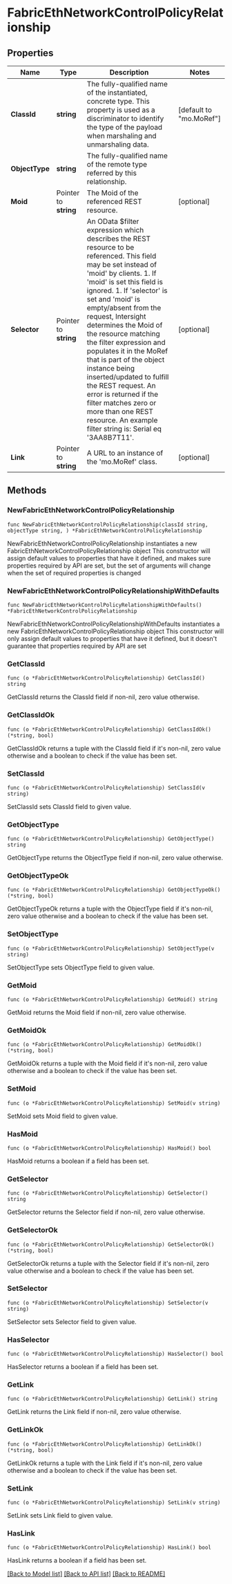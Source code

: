 # FabricEthNetworkControlPolicyRelationship

## Properties

Name | Type | Description | Notes
------------ | ------------- | ------------- | -------------
**ClassId** | **string** | The fully-qualified name of the instantiated, concrete type. This property is used as a discriminator to identify the type of the payload when marshaling and unmarshaling data. | [default to "mo.MoRef"]
**ObjectType** | **string** | The fully-qualified name of the remote type referred by this relationship. | 
**Moid** | Pointer to **string** | The Moid of the referenced REST resource. | [optional] 
**Selector** | Pointer to **string** | An OData $filter expression which describes the REST resource to be referenced. This field may be set instead of &#39;moid&#39; by clients. 1. If &#39;moid&#39; is set this field is ignored. 1. If &#39;selector&#39; is set and &#39;moid&#39; is empty/absent from the request, Intersight determines the Moid of the resource matching the filter expression and populates it in the MoRef that is part of the object instance being inserted/updated to fulfill the REST request. An error is returned if the filter matches zero or more than one REST resource. An example filter string is: Serial eq &#39;3AA8B7T11&#39;. | [optional] 
**Link** | Pointer to **string** | A URL to an instance of the &#39;mo.MoRef&#39; class. | [optional] 

## Methods

### NewFabricEthNetworkControlPolicyRelationship

`func NewFabricEthNetworkControlPolicyRelationship(classId string, objectType string, ) *FabricEthNetworkControlPolicyRelationship`

NewFabricEthNetworkControlPolicyRelationship instantiates a new FabricEthNetworkControlPolicyRelationship object
This constructor will assign default values to properties that have it defined,
and makes sure properties required by API are set, but the set of arguments
will change when the set of required properties is changed

### NewFabricEthNetworkControlPolicyRelationshipWithDefaults

`func NewFabricEthNetworkControlPolicyRelationshipWithDefaults() *FabricEthNetworkControlPolicyRelationship`

NewFabricEthNetworkControlPolicyRelationshipWithDefaults instantiates a new FabricEthNetworkControlPolicyRelationship object
This constructor will only assign default values to properties that have it defined,
but it doesn't guarantee that properties required by API are set

### GetClassId

`func (o *FabricEthNetworkControlPolicyRelationship) GetClassId() string`

GetClassId returns the ClassId field if non-nil, zero value otherwise.

### GetClassIdOk

`func (o *FabricEthNetworkControlPolicyRelationship) GetClassIdOk() (*string, bool)`

GetClassIdOk returns a tuple with the ClassId field if it's non-nil, zero value otherwise
and a boolean to check if the value has been set.

### SetClassId

`func (o *FabricEthNetworkControlPolicyRelationship) SetClassId(v string)`

SetClassId sets ClassId field to given value.


### GetObjectType

`func (o *FabricEthNetworkControlPolicyRelationship) GetObjectType() string`

GetObjectType returns the ObjectType field if non-nil, zero value otherwise.

### GetObjectTypeOk

`func (o *FabricEthNetworkControlPolicyRelationship) GetObjectTypeOk() (*string, bool)`

GetObjectTypeOk returns a tuple with the ObjectType field if it's non-nil, zero value otherwise
and a boolean to check if the value has been set.

### SetObjectType

`func (o *FabricEthNetworkControlPolicyRelationship) SetObjectType(v string)`

SetObjectType sets ObjectType field to given value.


### GetMoid

`func (o *FabricEthNetworkControlPolicyRelationship) GetMoid() string`

GetMoid returns the Moid field if non-nil, zero value otherwise.

### GetMoidOk

`func (o *FabricEthNetworkControlPolicyRelationship) GetMoidOk() (*string, bool)`

GetMoidOk returns a tuple with the Moid field if it's non-nil, zero value otherwise
and a boolean to check if the value has been set.

### SetMoid

`func (o *FabricEthNetworkControlPolicyRelationship) SetMoid(v string)`

SetMoid sets Moid field to given value.

### HasMoid

`func (o *FabricEthNetworkControlPolicyRelationship) HasMoid() bool`

HasMoid returns a boolean if a field has been set.

### GetSelector

`func (o *FabricEthNetworkControlPolicyRelationship) GetSelector() string`

GetSelector returns the Selector field if non-nil, zero value otherwise.

### GetSelectorOk

`func (o *FabricEthNetworkControlPolicyRelationship) GetSelectorOk() (*string, bool)`

GetSelectorOk returns a tuple with the Selector field if it's non-nil, zero value otherwise
and a boolean to check if the value has been set.

### SetSelector

`func (o *FabricEthNetworkControlPolicyRelationship) SetSelector(v string)`

SetSelector sets Selector field to given value.

### HasSelector

`func (o *FabricEthNetworkControlPolicyRelationship) HasSelector() bool`

HasSelector returns a boolean if a field has been set.

### GetLink

`func (o *FabricEthNetworkControlPolicyRelationship) GetLink() string`

GetLink returns the Link field if non-nil, zero value otherwise.

### GetLinkOk

`func (o *FabricEthNetworkControlPolicyRelationship) GetLinkOk() (*string, bool)`

GetLinkOk returns a tuple with the Link field if it's non-nil, zero value otherwise
and a boolean to check if the value has been set.

### SetLink

`func (o *FabricEthNetworkControlPolicyRelationship) SetLink(v string)`

SetLink sets Link field to given value.

### HasLink

`func (o *FabricEthNetworkControlPolicyRelationship) HasLink() bool`

HasLink returns a boolean if a field has been set.


[[Back to Model list]](../README.md#documentation-for-models) [[Back to API list]](../README.md#documentation-for-api-endpoints) [[Back to README]](../README.md)


